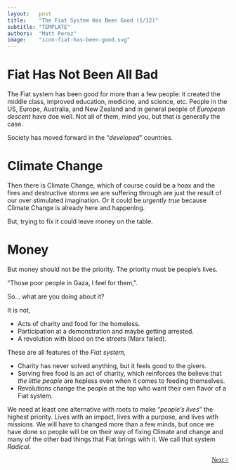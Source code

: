```yaml
---
layout:   post
title:    "The Fiat System Has Been Good (1/12)"
subtitle: "TEMPLATE"
authors:  "Matt Perez"
image:    "icon-fiat-has-been-good.svg"
---
```


<div style="display:none; ">
 <p>It is now time for an alternative.</p>
</div>

<h1>Fiat Has Not Been All Bad</h1>
 <p>The Fiat system has been good for more than a few people: it created the middle class, improved education, medicine, and science, etc. People in the US, Europe, Australia, and New Zealand and in general people of <em>European descent</em> have doe well. Not all of them, mind you, but that is generally the case.</p>
 <p>Society has moved forward in the &ldquo;<em>developed</em>&rdquo; countries.</p>

 <h1>Climate Change</h1>
  <p>Then there is Climate Change, <span id="_standout">which of course could be a hoax and the fires and destructive storms we are suffering through are just the result of our over stimulated imagination.</span> Or it could be <em>urgently true</em> because Climate Change is already here and happening.</p>
  <p id="_standout">But, trying to fix it could leave money on the table.</p>

<h1>Money</h1>
 <p>But money should not be the priority. The priority must be people&rsquo;s lives.</p>
   <div class="_citation" >
    <p>&ldquo;Those poor people in Gaza, I feel for them,&rdquo;.</p>
    <p>So&hellip; what are you doing about it?</p>
   </div>
 <p>It is not,</p>
  <ul>
   <li>Acts of charity and food for the homeless.</li>
   <li>Participation at a demonstration and maybe getting arrested.</li>
   <li>A revolution with blood on the streets (Marx failed).</li>
  </ul>
 <p>These are all features of the <em>Fiat system,</em></p>
  <ul>
   <li>Charity has never solved anything, but it feels good to the givers.</li>
   <li>Serving free food is an act of charity, which reinforces the believe that <em>the little people</em> are hepless even when it comes to feeding themselves.</li>
   <li>Revolutions change the people at the top who want their own flavor of a Fiat system.</li>
  </ul> 
 <p>We need at least one alternative with roots to make &ldquo;<em>people&rsquo;s lives</em>&rdquo; the highest priority. Lives with an impact, lives with a purpose, and lives with missions. We will have to changed more than a few minds, but once we have done so people will be on their way of fixing Climate and change and many of the other bad things that Fiat brings with it. We call that system <em>Radical</em>.</p>

<div style="margin-bottom:1in; font-family: American Typewriter, serif; ">
 <span style="float:right;  ">
  <a href="https://radicalcompanies.com/2024/12/01/the-fiat-system-has-been-good">Next &gt;</a>
 </span>
</div>